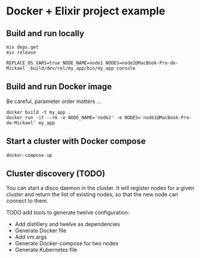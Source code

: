 # Docker + Elixir project example

## Build and run locally

```
mix deps.get
mix release

REPLACE_OS_VARS=true NODE_NAME=node1 NODES=node2@MacBook-Pro-de-Mickael _build/dev/rel/my_app/bin/my_app console
```

## Build and run Docker image

Be careful, parameter order matters ...

```
docker build -t my_app .
docker run -it --rm -e NODE_NAME='node2' -e NODES='node1@MacBook-Pro-de-Mickael' my_app
```

## Start a cluster with Docker compose

```
docker-compose up
```

## Cluster discovery (TODO)

You can start a disco daemon in the cluster. It will register nodes
for a given cluster and return the list of existing nodes, so that the
new node can connect to them.

TODO add tools to generate twelve configuration:
- Add distillery and twelve as dependencies
- Generate Docker file
- Add vm.args
- Generate Docker-compose for two nodes
- Generate Kubernetes file
